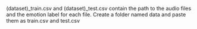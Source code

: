 (dataset)_train.csv and (dataset)_test.csv contain the path to the audio files and the emotion label for each file. Create a folder named data and paste them as train.csv and test.csv
